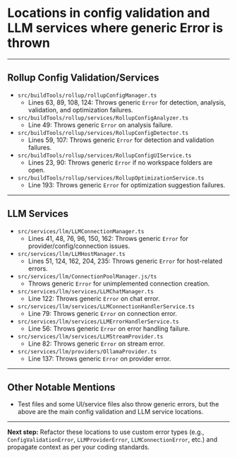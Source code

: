 # Locations in config validation and LLM services where generic Error is thrown

---

## Rollup Config Validation/Services
- `src/buildTools/rollup/rollupConfigManager.ts`
  - Lines 63, 89, 108, 124: Throws generic `Error` for detection, analysis, validation, and optimization failures.
- `src/buildTools/rollup/services/RollupConfigAnalyzer.ts`
  - Line 49: Throws generic `Error` on analysis failure.
- `src/buildTools/rollup/services/RollupConfigDetector.ts`
  - Lines 59, 107: Throws generic `Error` for detection and validation failures.
- `src/buildTools/rollup/services/RollupConfigUIService.ts`
  - Lines 23, 90: Throws generic `Error` if no workspace folders are open.
- `src/buildTools/rollup/services/RollupOptimizationService.ts`
  - Line 193: Throws generic `Error` for optimization suggestion failures.

---

## LLM Services
- `src/services/llm/LLMConnectionManager.ts`
  - Lines 41, 48, 76, 96, 150, 162: Throws generic `Error` for provider/config/connection issues.
- `src/services/llm/LLMHostManager.ts`
  - Lines 51, 124, 162, 204, 235: Throws generic `Error` for host-related errors.
- `src/services/llm/ConnectionPoolManager.js/ts`
  - Throws generic `Error` for unimplemented connection creation.
- `src/services/llm/services/LLMChatManager.ts`
  - Line 122: Throws generic `Error` on chat error.
- `src/services/llm/services/LLMConnectionHandlerService.ts`
  - Line 79: Throws generic `Error` on connection error.
- `src/services/llm/services/LLMErrorHandlerService.ts`
  - Line 56: Throws generic `Error` on error handling failure.
- `src/services/llm/services/LLMStreamProvider.ts`
  - Line 82: Throws generic `Error` on stream error.
- `src/services/llm/providers/OllamaProvider.ts`
  - Line 137: Throws generic `Error` on provider error.

---

## Other Notable Mentions
- Test files and some UI/service files also throw generic errors, but the above are the main config validation and LLM service locations.

---

**Next step:** Refactor these locations to use custom error types (e.g., `ConfigValidationError`, `LLMProviderError`, `LLMConnectionError`, etc.) and propagate context as per your coding standards.
